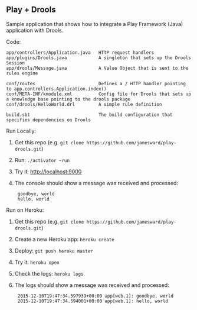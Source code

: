 Play + Drools
-------------

Sample application that shows how to integrate a Play Framework (Java) application with Drools.

Code:

    app/controllers/Application.java   HTTP request handlers
    app/plugins/Drools.java            A singleton that sets up the Drools Session
    app/drools/Message.java            A Value Object that is sent to the rules engine

    conf/routes                        Defines a / HTTP handler pointing to app.controllers.Application.index()
    conf/META-INF/kmodule.xml          Config file for Drools that sets up a knowledge base pointing to the drools package
    conf/drools/HelloWorld.drl         A simple rule definition
    
    build.sbt                          The build configuration that specifies dependencies on Drools

Run Locally:

1. Get this repo (e.g. `git clone https://github.com/jamesward/play-drools.git`)
2. Run: `./activator ~run`
3. Try it: [http://localhost:9000](http://localhost:9000)
4. The console should show a message was received and processed:

        goodbye, world
        hello, world

Run on Heroku:

1. Get this repo (e.g. `git clone https://github.com/jamesward/play-drools.git`)
2. Create a new Heroku app: `heroku create`
3. Deploy: `git push heroku master`
4. Try it: `heroku open`
5. Check the logs: `heroku logs`
6. The logs should show a message was received and processed:

        2015-12-10T19:47:34.597939+00:00 app[web.1]: goodbye, world
        2015-12-10T19:47:34.594001+00:00 app[web.1]: hello, world